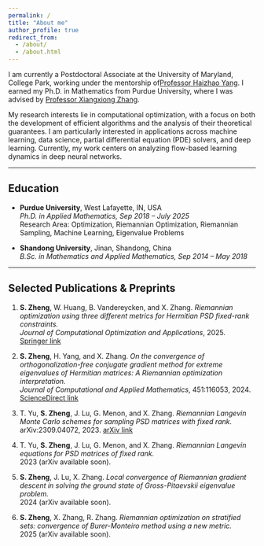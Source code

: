 ```yaml
---
permalink: /
title: "About me"
author_profile: true
redirect_from: 
  - /about/
  - /about.html
---
```

I am currently a Postdoctoral Associate at the University of Maryland, College Park, working under the mentorship of[Professor Haizhao Yang](https://sites.google.com/prod/view/haizhaoyang/home). I earned my Ph.D. in Mathematics from Purdue University, where I was advised by [Professor Xiangxiong Zhang](https://www.math.purdue.edu/~zhan1966/).

My research interests lie in computational optimization, with a focus on both the development of efficient algorithms and the analysis of their theoretical guarantees. I am particularly interested in applications across machine learning, data science, partial differential equation (PDE) solvers, and deep learning. Currently, my work centers on analyzing flow-based learning dynamics in deep neural networks.

---

## Education
- **Purdue University**, West Lafayette, IN, USA  
  *Ph.D. in Applied Mathematics, Sep 2018 – July 2025*  
  Research Area: Optimization, Riemannian Optimization, Riemannian Sampling, Machine Learning, Eigenvalue Problems  

- **Shandong University**, Jinan, Shandong, China  
  *B.Sc. in Mathematics and Applied Mathematics, Sep 2014 – May 2018*  

---

## Selected Publications & Preprints
1. **S. Zheng**, W. Huang, B. Vandereycken, and X. Zhang. *Riemannian optimization using three different metrics for Hermitian PSD fixed-rank constraints.*  
   *Journal of Computational Optimization and Applications*, 2025.  
   [Springer link](https://link.springer.com/article/10.1007/s10589-025-00687-8)

2. **S. Zheng**, H. Yang, and X. Zhang. *On the convergence of orthogonalization-free conjugate gradient method for extreme eigenvalues of Hermitian matrices: A Riemannian optimization interpretation.*  
   *Journal of Computational and Applied Mathematics*, 451:116053, 2024.  
   [ScienceDirect link](https://www.sciencedirect.com/journal/journal-of-computational-and-applied-mathematics/vol/451/suppl/C)

3. T. Yu, **S. Zheng**, J. Lu, G. Menon, and X. Zhang. *Riemannian Langevin Monte Carlo schemes for sampling PSD matrices with fixed rank.*  
   arXiv:2309.04072, 2023. [arXiv link](http://arxiv.org/abs/2309.04072)

4. T. Yu, **S. Zheng**, J. Lu, G. Menon, and X. Zhang. *Riemannian Langevin equations for PSD matrices of fixed rank.*  
   2023 (arXiv available soon).  

5. **S. Zheng**, J. Lu, X. Zhang. *Local convergence of Riemannian gradient descent in solving the ground state of Gross-Pitaevskii eigenvalue problem.*  
   2024 (arXiv available soon).  

6. **S. Zheng**, X. Zhang, R. Zhang. *Riemannian optimization on stratified sets: convergence of Burer-Monteiro method using a new metric.*  
   2025 (arXiv available soon).  
